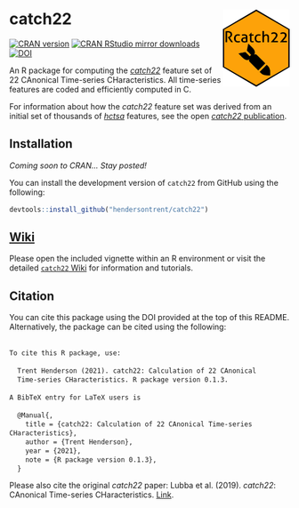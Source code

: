 
# catch22 <img src="man/figures/logo.png" align="right" width="120" />

[![CRAN
version](http://www.r-pkg.org/badges/version/catch22)](http://www.r-pkg.org/pkg/catch22)
[![CRAN RStudio mirror
downloads](http://cranlogs.r-pkg.org/badges/catch22)](http://www.r-pkg.org/pkg/catch22)
[![DOI](https://zenodo.org/badge/353530083.svg)](https://zenodo.org/badge/latestdoi/353530083)

An R package for computing the [_catch22_](https://github.com/chlubba/catch22) feature set of 22 CAnonical Time-series
CHaracteristics.
All time-series features are coded and efficiently computed in C.

For information about how the _catch22_ feature set was derived from an initial set of thousands of [_hctsa_](https://github.com/benfulcher/hctsa) features, see the open [_catch22_ publication](https://doi.org/10.1007/s10618-019-00647-x).

## Installation

*Coming soon to CRAN... Stay posted!*

You can install the development version of `catch22` from GitHub using
the following:

``` r
devtools::install_github("hendersontrent/catch22")
```

## [Wiki](https://github.com/hendersontrent/catch22/wiki)

Please open the included vignette within an R environment or visit the
detailed [`catch22`
Wiki](https://github.com/hendersontrent/catch22/wiki) for information
and tutorials.

## Citation

You can cite this package using the DOI provided at the top of this README. Alternatively, the package
can be cited using the following:

```

To cite this R package, use:

  Trent Henderson (2021). catch22: Calculation of 22 CAnonical
  Time-series CHaracteristics. R package version 0.1.3.

A BibTeX entry for LaTeX users is

  @Manual{,
    title = {catch22: Calculation of 22 CAnonical Time-series CHaracteristics},
    author = {Trent Henderson},
    year = {2021},
    note = {R package version 0.1.3},
  }
```

Please also cite the original _catch22_ paper: Lubba et al. (2019). _catch22_: CAnonical Time-series CHaracteristics. [Link](https://link.springer.com/article/10.1007/s10618-019-00647-x).
